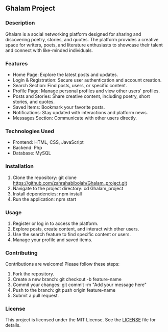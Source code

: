 ## Ghalam Project

### Description

Ghalam is a social networking platform designed for sharing and discovering poetry, stories, and quotes. The platform provides a creative space for writers, poets, and literature enthusiasts to showcase their talent and connect with like-minded individuals.

### Features

- Home Page: Explore the latest posts and updates.
- Login & Registration: Secure user authentication and account creation.
- Search Section: Find posts, users, or specific content.
- Profile Page: Manage personal profiles and view other users' profiles.
- Posts and Stories: Share creative content, including poetry, short stories, and quotes.
- Saved Items: Bookmark your favorite posts.
- Notifications: Stay updated with interactions and platform news.
- Messages Section: Communicate with other users directly.

### Technologies Used

- Frontend: HTML, CSS, JavaScript
- Backend: Php
- Database: MySQL

### Installation

1. Clone the repository:
   git clone https://github.com/zahrahabibolah/Ghalam_project.git
2. Navigate to the project directory:
   cd Ghalam_project
3. Install dependencies:
   npm install
4. Run the application:
   npm start

### Usage

1. Register or log in to access the platform.
2. Explore posts, create content, and interact with other users.
3. Use the search feature to find specific content or users.
4. Manage your profile and saved items.

### Contributing

Contributions are welcome! Please follow these steps:

1. Fork the repository.
2. Create a new branch:
   git checkout -b feature-name
3. Commit your changes:
   git commit -m "Add your message here"
4. Push to the branch:
   git push origin feature-name
5. Submit a pull request.

### License

This project is licensed under the MIT License. See the [LICENSE](LICENSE) file for details.
